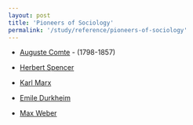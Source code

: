 ```yaml
---
layout: post
title: 'Pioneers of Sociology'
permalink: '/study/reference/pioneers-of-sociology'
---
```


- [Auguste Comte](/study/reference/people/auguste-comte) - (1798-1857)

- [Herbert Spencer](/study/reference/people/herber-spencer.html)

- [Karl Marx](#karl-marx)

- [Emile Durkheim](/study/reference/people/emile-durkheim.html)

- [Max Weber](/study/reference/people/max-weber.html)


